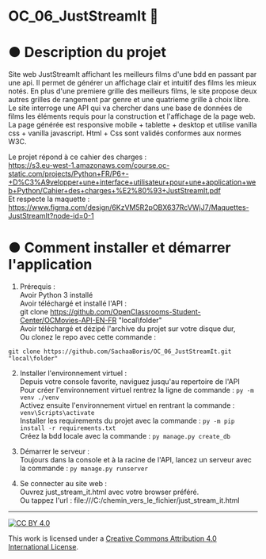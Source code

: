 # OC_06_JustStreamIt  :movie_camera:  
  
# ● Description du projet  
Site web JustStreamIt affichant les meilleurs films d'une bdd en passant par une api. Il permet de générer un affichage clair et intuitif des films les mieux notés. En plus d'une premiere grille des meilleurs films, le site propose deux autres grilles de rangement par genre et une quatrieme grille à choix libre. Le site interroge une API qui va chercher dans une base de données de films les éléments requis pour la construction et l'affichage de la page web. La page générée est responsive mobile + tablette + desktop et utilise vanilla css + vanilla javascript. Html + Css sont validés conformes aux normes W3C.  
  
Le projet répond à ce cahier des charges :  
https://s3.eu-west-1.amazonaws.com/course.oc-static.com/projects/Python+FR/P6+-+D%C3%A9velopper+une+interface+utilisateur+pour+une+application+web+Python/Cahier+des+charges+%E2%80%93+JustStreamIt.pdf  
Et respecte la maquette :  
https://www.figma.com/design/6KzVM5R2pOBX637RcVWjJ7/Maquettes-JustStreamIt?node-id=0-1  
  
# ● Comment installer et démarrer l'application  
1. Prérequis :  
    Avoir Python 3 installé  
    Avoir téléchargé et installé l'API :  
    git clone https://github.com/OpenClassrooms-Student-Center/OCMovies-API-EN-FR "local\folder"  
    Avoir téléchargé et dézipé l'archive du projet sur votre disque dur,  
    Ou clonez le repo avec cette commande :  
  ```  
  git clone https://github.com/SachaaBoris/OC_06_JustStreamIt.git "local\folder"  
  ```  
  
2. Installer l'environnement virtuel :  
    Depuis votre console favorite, naviguez jusqu'au repertoire de l'API  
    Pour créer l'environnement virtuel rentrez la ligne de commande : `py -m venv ./venv`  
    Activez ensuite l'environnement virtuel en rentrant la commande : `venv\Scripts\activate`  
    Installer les requirements du projet avec la commande : `py -m pip install -r requirements.txt`  
	Créez la bdd locale avec la commande : `py manage.py create_db`  
  
3. Démarrer le serveur :  
    Toujours dans la console et à la racine de l'API, lancez un serveur avec la commande : `py manage.py runserver`  
  
4. Se connecter au site web :  
	Ouvrez just_stream_it.html avec votre browser préféré.  
	Ou tappez l'url : file:///C:/chemin_vers_le_fichier/just_stream_it.html  
  
---  
  
[![CC BY 4.0][cc-by-shield]][cc-by]  
  
This work is licensed under a [Creative Commons Attribution 4.0 International License][cc-by].  
  
[cc-by]: http://creativecommons.org/licenses/by/4.0/  
[cc-by-shield]: https://img.shields.io/badge/License-CC%20BY%204.0-lightgrey.svg  
